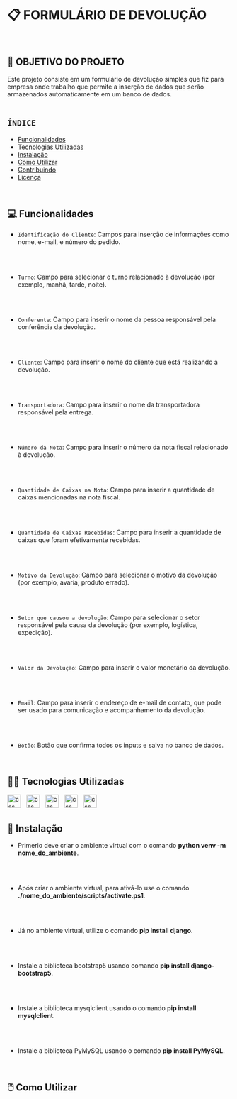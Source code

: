 # 📋 FORMULÁRIO DE DEVOLUÇÃO
<BR>

## 🎯 OBJETIVO DO PROJETO

Este projeto consiste em um formulário de devolução simples que fiz para empresa onde trabalho que permite a inserção de dados que serão armazenados automaticamente em um banco de dados.
<br>
<br>

## `ÍNDICE`
- [Funcionalidades](#funcionalidades)
- [Tecnologias Utilizadas](#tecnologias-utilizadas)
- [Instalação](#instalação)
- [Como Utilizar](#como-utilizar)
- [Contribuindo](#contribuindo)
- [Licença](#licença)
<br>

## 💻 Funcionalidades 
- `Identificação do Cliente`: Campos para inserção de informações como nome, e-mail, e número do pedido.
<br>
<br>


- `Turno`: Campo para selecionar o turno relacionado à devolução (por exemplo, manhã, tarde, noite).
<br>
<br>


- `Conferente`: Campo para inserir o nome da pessoa responsável pela conferência da devolução.
<br>
<br>


- `Cliente`: Campo para inserir o nome do cliente que está realizando a devolução.
<br>
<br>

- `Transportadora`: Campo para inserir o nome da transportadora responsável pela entrega.
<br>
<br>

- `Número da Nota`: Campo para inserir o número da nota fiscal relacionado à devolução.
<br>
<br>

- `Quantidade de Caixas na Nota`: Campo para inserir a quantidade de caixas mencionadas na nota fiscal.
<br>
<br>

- `Quantidade de Caixas Recebidas`: Campo para inserir a quantidade de caixas que foram efetivamente recebidas.
<br>
<br>

- `Motivo da Devolução`: Campo para selecionar o motivo da devolução (por exemplo, avaria, produto errado).
<br>
<br>

- `Setor que causou a devolução`: Campo para selecionar o setor responsável pela causa da devolução (por exemplo, logística, expedição).
<br>
<br>

- `Valor da Devolução`: Campo para inserir o valor monetário da devolução.
<br>
<br>

- `Email`: Campo para inserir o endereço de e-mail de contato, que pode ser usado para comunicação e acompanhamento da devolução.
<br>
<br>

- `Botão`: Botão que confirma todos os inputs e salva no banco de dados.
<br>

## 👩‍💻 Tecnologias Utilizadas
<img 
    align = "left"
    alt="css"
    title = "Python"
    width="30px"
    style="padding-right: 10px;"
    src="https://cdn.jsdelivr.net/gh/devicons/devicon@latest/icons/python/python-original.svg" />
<img 
    align = "left"
    alt="css"
    title = "Django"
    width="30px"
    style="padding-right: 10px;"
    src="https://cdn.jsdelivr.net/gh/devicons/devicon@latest/icons/django/django-plain.svg" />
 <img 
    align = "left"
    alt="css"
    title = "Html"
    width="30px"
    style="padding-right: 10px;"
    src="https://cdn.jsdelivr.net/gh/devicons/devicon@latest/icons/html5/html5-original.svg" />
<img
    align = "left"
    alt="css"
    title = "CSS"
    width="30px"
    style="padding-right: 10px;"
    src="https://cdn.jsdelivr.net/gh/devicons/devicon@latest/icons/css3/css3-original.svg" />
 <img  
    align = "left"
    alt="css"
    title = "MySQL"
    width="30px"
    style="padding-right: 10px;"
    src="https://cdn.jsdelivr.net/gh/devicons/devicon@latest/icons/mysql/mysql-original.svg" />
<br>
<br>

## 🔨 Instalação 
- Primerio deve criar o ambiente virtual com o comando **python venv -m nome_do_ambiente**.
<br>
<br>

- Após criar o ambiente virtual, para ativá-lo use o comando **./nome_do_ambiente/scripts/activate.ps1**.
<br>
<br>

- Já no ambiente virtual, utilize o comando **pip install django**.
<br>
<br>

- Instale a biblioteca bootstrap5 usando comando **pip install django-bootstrap5**.
<br>
<br>

- Instale a biblioteca mysqlclient usando o comando **pip install mysqlclient**.
<br>
<br>

- Instale a biblioteca PyMySQL usando o comando **pip install PyMySQL**.
<br>

## 🖱️ Como Utilizar



